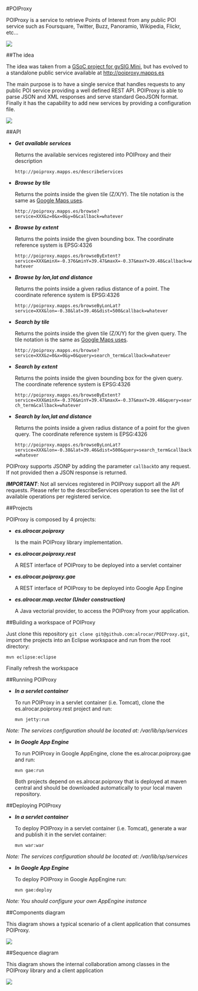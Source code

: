 #POIProxy

POIProxy is a service to retrieve Points of Interest from any public POI service such as Foursquare, Twitter, Buzz, Panoramio, Wikipedia, Flickr, etc...

[![](http://poiproxy.mapps.es/poiproxy_logo.png)](http://poiproxy.mapps.es)

##The idea

The idea was taken from a [GSoC project for gvSIG Mini][gsoc_idea], but has evolved to a standalone public service available at http://poiproxy.mapps.es

The main purpose is to have a single service that handles requests to any public POI service providing a well defined REST API. POIProxy is able to parse JSON and XML responses and serve standard GeoJSON format. Finally it has the capability to add new services by providing a configuration file.

[![](http://poiproxy.mapps.es/poiproxy_diagram.png)](http://poiproxy.mapps.es)

##API

* ***Get available services***

     Returns the available services registered into POIProxy and their description

     `http://poiproxy.mapps.es/describeServices`

* ***Browse by tile***

     Returns the points inside the given tile (Z/X/Y). The tile notation is the same as [Google Maps uses][tiles_google].

     `http://poiproxy.mapps.es/browse?service=XXX&z=0&x=0&y=0&callback=whatever`

* ***Browse by extent***

     Returns the points inside the given bounding box. The coordinate reference system is EPSG:4326

     `http://poiproxy.mapps.es/browseByExtent?service=XXX&minX=-0.376&minY=39.47&maxX=-0.37&maxY=39.48&callback=whatever`

* ***Browse by lon,lat and distance***

     Returns the points inside a given radius distance of a point. The coordinate reference system is EPSG:4326

     `http://poiproxy.mapps.es/browseByLonLat?service=XXX&lon=-0.38&lat=39.46&dist=500&callback=whatever`
     
* ***Search by tile***

     Returns the points inside the given tile (Z/X/Y) for the given query. The tile notation is the same as [Google Maps uses][tiles_google].

     `http://poiproxy.mapps.es/browse?service=XXX&z=0&x=0&y=0&query=search_term&callback=whatever`

* ***Search by extent***

     Returns the points inside the given bounding box for the given query. The coordinate reference system is EPSG:4326

     `http://poiproxy.mapps.es/browseByExtent?service=XXX&minX=-0.376&minY=39.47&maxX=-0.37&maxY=39.48&query=search_term&callback=whatever`

* ***Search by lon,lat and distance***

     Returns the points inside a given radius distance of a point for the given query. The coordinate reference system is EPSG:4326

     `http://poiproxy.mapps.es/browseByLonLat?service=XXX&lon=-0.38&lat=39.46&dist=500&query=search_term&callback=whatever`

POIProxy supports JSONP by adding the parameter `callback`to any request. If not provided then a JSON response is returned.

***IMPORTANT***: Not all services registered in POIProxy support all the API requests. Please refer to the describeServices operation to see the list of available operations per registered service.

##Projects

POIProxy is composed by 4 projects:

* ***es.alrocar.poiproxy***

     Is the main POIProxy library implementation. 

* ***es.alrocar.poiproxy.rest***

     A REST interface of POIProxy to be deployed into a servlet container

* ***es.alrocar.poiproxy.gae***

     A REST interface of POIProxy to be deployed into Google App Engine

* ***es.alrocar.map.vector (Under construction)***

     A Java vectorial provider, to access the POIProxy from your application.

##Building a workspace of POIProxy

Just clone this repository `git clone git@github.com:alrocar/POIProxy.git`, import the projects into an Eclipse workspace and run from the root directory:

`mvn eclipse:eclipse`

Finally refresh the workspace

##Running POIProxy

* ***In a servlet container***

     To run POIProxy in a servlet container (i.e. Tomcat), clone the es.alrocar.poiproxy.rest project and run:

     `mvn jetty:run`

*Note: The services configuration should be located at: /var/lib/sp/services*

* ***In Google App Engine***

     To run POIProxy in Google AppEngine, clone the es.alrocar.poiproxy.gae and run:

     `mvn gae:run`

     Both projects depend on es.alrocar.poiproxy that is deployed at maven central and should be downloaded automatically to your local maven repository.
     
##Deploying POIProxy

* ***In a servlet container***

     To deploy POIProxy in a servlet container (i.e. Tomcat), generate a war and publish it in the servlet container:

     `mvn war:war`

*Note: The services configuration should be located at: /var/lib/sp/services*

* ***In Google App Engine***

     To deploy POIProxy in Google AppEngine run:

     `mvn gae:deploy`

*Note: You should configure your own AppEngine instance*

##Components diagram

This diagram shows a typical scenario of a client application that consumes POIProxy.

[![](https://confluence.prodevelop.es/download/attachments/22249524/socialservicecomponents.png)](https://confluence.prodevelop.es/download/attachments/22249524/socialservicecomponents.png)

##Sequence diagram

This diagram shows the internal collaboration among classes in the POIProxy library and a client application

[![](https://confluence.prodevelop.es/download/attachments/22249524/socialservicesequence.png)](https://confluence.prodevelop.es/download/attachments/22249524/socialservicesequence.png)

[gsoc_idea]: https://confluence.prodevelop.es/display/GVMN/Design+and+implement+an+API+for+tiled+vectorial+support+of+geo-location+data+services
[tiles_google]: http://www.maptiler.org/google-maps-coordinates-tile-bounds-projection/
